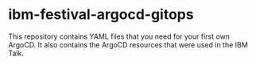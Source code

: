 # ibm-festival-argocd-gitops
This repository contains YAML files that you need for your first own ArgoCD. It also contains the ArgoCD resources that were used in the IBM Talk.
